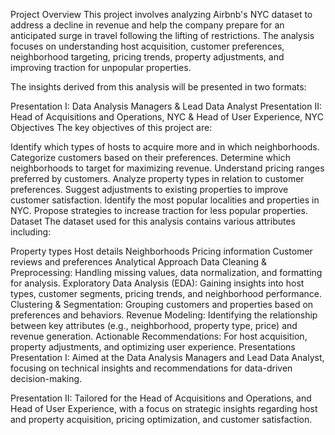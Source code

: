 Project Overview
This project involves analyzing Airbnb's NYC dataset to address a decline in revenue and help the company prepare for an anticipated surge in travel following the lifting of restrictions. The analysis focuses on understanding host acquisition, customer preferences, neighborhood targeting, pricing trends, property adjustments, and improving traction for unpopular properties.

The insights derived from this analysis will be presented in two formats:

Presentation I: Data Analysis Managers & Lead Data Analyst
Presentation II: Head of Acquisitions and Operations, NYC & Head of User Experience, NYC
Objectives
The key objectives of this project are:

Identify which types of hosts to acquire more and in which neighborhoods.
Categorize customers based on their preferences.
Determine which neighborhoods to target for maximizing revenue.
Understand pricing ranges preferred by customers.
Analyze property types in relation to customer preferences.
Suggest adjustments to existing properties to improve customer satisfaction.
Identify the most popular localities and properties in NYC.
Propose strategies to increase traction for less popular properties.
Dataset
The dataset used for this analysis contains various attributes including:

Property types
Host details
Neighborhoods
Pricing information
Customer reviews and preferences
Analytical Approach
Data Cleaning & Preprocessing: Handling missing values, data normalization, and formatting for analysis.
Exploratory Data Analysis (EDA): Gaining insights into host types, customer segments, pricing trends, and neighborhood performance.
Clustering & Segmentation: Grouping customers and properties based on preferences and behaviors.
Revenue Modeling: Identifying the relationship between key attributes (e.g., neighborhood, property type, price) and revenue generation.
Actionable Recommendations: For host acquisition, property adjustments, and optimizing user experience.
Presentations
Presentation I: Aimed at the Data Analysis Managers and Lead Data Analyst, focusing on technical insights and recommendations for data-driven decision-making.

Presentation II: Tailored for the Head of Acquisitions and Operations, and Head of User Experience, with a focus on strategic insights regarding host and property acquisition, pricing optimization, and customer satisfaction.
